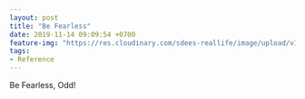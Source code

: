 ```yaml
---
layout: post
title: "Be Fearless"
date: 2019-11-14 09:09:54 +0700
feature-img: "https://res.cloudinary.com/sdees-reallife/image/upload/v1555658919/sample_feature_img.png"
tags:
- Reference
---
```

Be Fearless, Odd!

<i class="fa fa-child" style="color:plum"></i>

